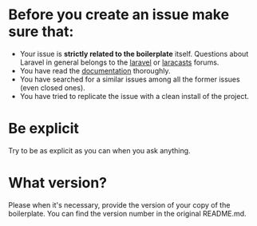# Before you create an issue make sure that:
- Your issue is **strictly related to the boilerplate** itself. Questions about Laravel in general belongs to the [laravel](http://laravel.io/forum) or [laracasts](https://laracasts.com/discuss/) forums.
- You have read the [documentation](http://laravel-boilerplate.com) thoroughly.
- You have searched for a similar issues among all the former issues (even closed ones).
- You have tried to replicate the issue with a clean install of the project.

# Be explicit
Try to be as explicit as you can when you ask anything.

# What version?
Please when it's necessary, provide the version of your copy of the boilerplate. You can find the version number in the original README.md.
